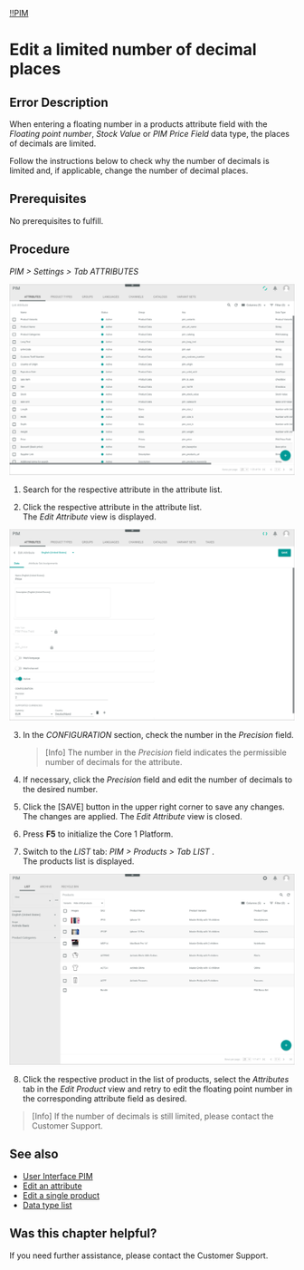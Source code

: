 [!!PIM](PIM)

# Edit a limited number of decimal places

## Error Description
When entering a floating number in a products attribute field with the *Floating point number*, *Stock Value* or *PIM Price Field* data type, the places of decimals are limited.

Follow the instructions below to check why the number of decimals is limited and, if applicable, change the number of decimal places.

[comment]: <> (Not yet working this way -> entering of more decimal places still possible, but the number is rounded to the indicated precision after saving)

## Prerequisites

No prerequisites to fulfill.

## Procedure

*PIM > Settings > Tab ATTRIBUTES*

![Attributes](/Assets/Screenshots/PIM/Settings/Attributes/Attributes.png "[Attributes]")

1. Search for the respective attribute in the attribute list.

2. Click the respective attribute in the attribute list.   
  The *Edit Attribute* view is displayed.

  ![Edit attribute](/Assets/Screenshots/PIM/Settings/Attributes/EditAttribute_Precision.png "[Edit attribute]")

3. In the *CONFIGURATION* section, check the number in the *Precision* field.

    > [Info] The number in the *Precision* field indicates the permissible number of decimals for the attribute.

4. If necessary, click the *Precision* field and edit the number of decimals to the desired number.

5. Click the [SAVE] button in the upper right corner to save any changes.   
  The changes are applied. The *Edit Attribute* view is closed.

6. Press **F5** to initialize the Core 1 Platform.

7. Switch to the *LIST* tab: *PIM > Products > Tab LIST* .   
  The products list is displayed.

  ![Products](/Assets/Screenshots/PIM/Products/List/Products.png "[Products]")

8. Click the respective product in the list of products, select the *Attributes* tab in the *Edit Product* view and retry to edit the floating point number in the corresponding attribute field as desired.

  > [Info] If the number of decimals is still limited, please contact the Customer Support.    


## See also

- [User Interface PIM](/PIM/UserInterface/00_UserInterface.md)
- [Edit an attribute](/PIM/Integration/01_ManageAttributes.md#edit-an-attribute)
- [Edit a single product](/PIM/Operation/01_ManageProducts.md#edit-a-single-product)
- [Data type list](/PIM/UserInterface/04_DataTypeList.md)


## Was this chapter helpful?

If you need further assistance, please contact the Customer Support.
